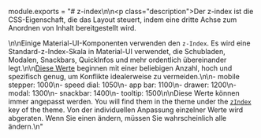 module.exports = "# z-index\n\n<p class=\"description\">Der z-index ist die CSS-Eigenschaft, die das Layout steuert, indem eine dritte Achse zum Anordnen von Inhalt bereitgestellt wird.</p>\n\nEinige Material-UI-Komponenten verwenden den `z-Index`. Es wird eine Standard-z-Index-Skala in Material-UI verwendet, die Schubladen, Modalen, Snackbars, QuickInfos und mehr ordentlich übereinander legt.\n\n[Diese Werte](https://github.com/Foso/material-ui/blob/master/packages/material-ui/src/styles/zIndex.js) beginnen mit einer beliebigen Anzahl, hoch und spezifisch genug, um Konflikte idealerweise zu vermeiden.\n\n- mobile stepper: 1000\n- speed dial: 1050\n- app bar: 1100\n- drawer: 1200\n- modal: 1300\n- snackbar: 1400\n- tooltip: 1500\n\nDiese Werte können immer angepasst werden. You will find them in the theme under the [`zIndex`](/customization/default-theme/?expand-path=$.zIndex) key of the theme. Von der individuellen Anpassung einzelner Werte wird abgeraten. Wenn Sie einen ändern, müssen Sie wahrscheinlich alle ändern.\n"